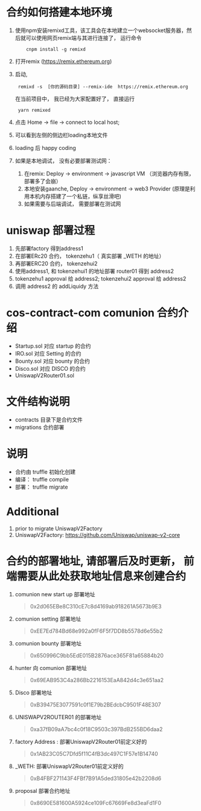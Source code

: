 <!--
 * @Author: Zehui
 * @Date: 2020-07-11 23:56:36
 * @LastEditTime : 2021-06-17 22:23:38
 * @LastEditors  : Please set LastEditors
 * @Description: readme
 * @FilePath: \cos-contract-com\README.md
-->


# 合约如何搭建本地环境
1. 使用npm安装remixd工具，该工具会在本地建立一个websocket服务器，然后就可以使用网页remix端与其进行连接了， 运行命令
    ```
        cnpm install -g remixd
    ```
2. 打开remix (https://remix.ethereum.org)
3. 启动,
   ```
    remixd -s  [你的源码目录] --remix-ide  https://remix.ethereum.org
   ```
   在当前项目中， 我已经为大家配置好了， 直接运行
   ```
    yarn remixed
   ```

4. 点击 Home -> file -> connect to local host;
5. 可以看到左侧的侧边栏loading本地文件
6. loading 后 happy coding
7. 如果是本地调试， 没有必要部署测试网：
    1. 在remix: Deploy -> environment -> javascript VM （浏览器内存有限， 部署多了会崩）
    2. 本地安装gaanche,  Deploy -> environment -> web3 Provider (原理是利用本机内存搭建了一个私链，纵享丝滑吧)
    3. 如果需要与后端调试， 需要部署在测试网
    
# uniswap 部署过程
1. 先部署factory 得到address1
2. 在部署ERc20 合约， tokenzehu1（ 真实部署  _WETH  的地址）
3. 再部署ERC20 合约， tokenzehui2
4. 使用address1, 和 tokenzehui1 的地址部署 router01 得到 address2
5. tokenzehu1 approval 给 address2;  tokenzehui2 approval 给  address2
6. 调用 address2 的 addLiquidy 方法

# cos-contract-com comunion 合约介绍

- Startup.sol 对应 startup 的合约
- IRO.sol 对应 Setting 的合约
- Bounty.sol 对应 bounty 的合约
- Disco.sol 对应 DISCO 的合约
- UniswapV2Router01.sol

# 文件结构说明

- contracts 目录下是合约文件
- migrations 合约部署

# 说明

- 合约由 truffle 初始化创建
- 编译： truffle compile
- 部署： truffle migrate

# Additional
1. prior to migrate UniswapV2Factory 
2. UniswapV2Factory: https://github.com/Uniswap/uniswap-v2-core


# 合约的部署地址, 请部署后及时更新， 前端需要从此处获取地址信息来创建合约 
1. comunion new start up 部署地址
   
   >  0x2d065EBe8C310cE7c8d4169ab918261A5673b9E3
   
2. comunion setting 部署地址

   >0xEE7Ed784Bd68e992a0fF6F5f7DD8b5578d6e55b2

3. comunion bounty 部署地址

   >0x650996C9bb5EdE015B2876ace365F81a65884b20

4. hunter 向 comunion 部署地址

   >0x69EAB953C4a286Bb2216153EaA842d4c3e651aa2

5. Disco 部署地址

   >0xB39475E3077591c0f1E79b2BEdcbC9501F48E307

6. UNISWAPV2ROUTER01 的部署地址

   >0xa37fB09aA7bc4c0f18C9503c397BdB255BD6daa2

7. factory Address : 部署UniswapV2Router01前定义好的

   >0x1AB23C05C7Dfd5f11C4fB3dc497C1F57e1B14740

8. _WETH: 部署UniswapV2Router01前定义好的

   >0xB4FBF271143F4FBf7B91A5ded31805e42b2208d6

9. proposal 部署合约地址

   >0x8690E581600A5924ce109Fc67669Fe8d3eaFd1F0

   

